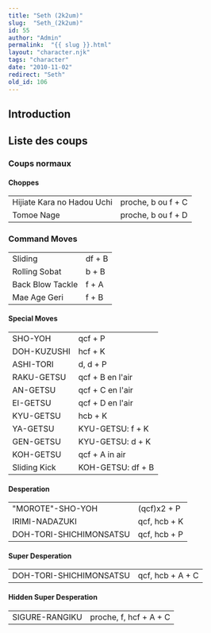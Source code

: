 ```yaml
---
title: "Seth (2k2um)"
slug:  "Seth_(2k2um)"
id: 55
author: "Admin"
permalink:  "{{ slug }}.html"
layout: "character.njk"
tags: "character"
date: "2010-11-02"
redirect: "Seth"
old_id: 106
---
```


## Introduction

## Liste des coups

### Coups normaux

#### Choppes

|                            |                    |
|----------------------------|--------------------|
| Hijiate Kara no Hadou Uchi | proche, b ou f + C |
| Tomoe Nage                 | proche, b ou f + D |

### Command Moves

|                  |        |
|------------------|--------|
| Sliding          | df + B |
| Rolling Sobat    | b + B  |
| Back Blow Tackle | f + A  |
| Mae Age Geri     | f + B  |

#### Special Moves

|              |                   |
|--------------|-------------------|
| SHO-YOH      | qcf + P           |
| DOH-KUZUSHI  | hcf + K           |
| ASHI-TORI    | d, d + P          |
| RAKU-GETSU   | qcf + B en l'air  |
| AN-GETSU     | qcf + C en l'air  |
| EI-GETSU     | qcf + D en l'air  |
| KYU-GETSU    | hcb + K           |
| YA-GETSU     | KYU-GETSU: f + K  |
| GEN-GETSU    | KYU-GETSU: d + K  |
| KOH-GETSU    | qcf + A in air    |
| Sliding Kick | KOH-GETSU: df + B |

#### Desperation

|                         |              |
|-------------------------|--------------|
| "MOROTE"-SHO-YOH        | (qcf)x2 + P  |
| IRIMI-NADAZUKI          | qcf, hcb + K |
| DOH-TORI-SHICHIMONSATSU | qcf, hcb + P |

#### Super Desperation

|                         |                  |
|-------------------------|------------------|
| DOH-TORI-SHICHIMONSATSU | qcf, hcb + A + C |

#### Hidden Super Desperation

|                |                        |
|----------------|------------------------|
| SIGURE-RANGIKU | proche, f, hcf + A + C |
